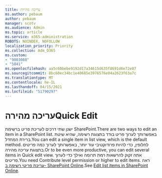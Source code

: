 ```yaml
---
title: עריכה מהירה
ms.author: pebaum
author: pebaum
manager: scotv
ms.audience: Admin
ms.topic: article
ms.service: o365-administration
ROBOTS: NOINDEX, NOFOLLOW
localization_priority: Priority
ms.collection: Adm_O365
ms.custom:
- "9003088"
- "5841"
ms.openlocfilehash: aa5c60bebe9192d17a34615d635f8691d6e72e87
ms.sourcegitcommit: 8bc60ec34bc1e40685e3976576e04a2623f63a7c
ms.translationtype: MT
ms.contentlocale: he-IL
ms.lasthandoff: 04/15/2021
ms.locfileid: "51790297"
---
```

# <a name="quick-edit"></a><span data-ttu-id="a9982-102">עריכה מהירה</span><span class="sxs-lookup"><span data-stu-id="a9982-102">Quick Edit</span></span>

<span data-ttu-id="a9982-103">ישנן שתי דרכים לעריכת פריט ברשימת SharePoint.</span><span class="sxs-lookup"><span data-stu-id="a9982-103">There are two ways to edit an item in a SharePoint list.</span></span> <span data-ttu-id="a9982-104">באפשרותך לערוך פריט בודד בתצוגת רשימה, שהיא שיטת ברירת המחדל.</span><span class="sxs-lookup"><span data-stu-id="a9982-104">You can edit a single item in list view, which is the default method.</span></span> <span data-ttu-id="a9982-105">לחלופין, כדי להיות פרודוקטיבי עוד יותר, באפשרותך לערוך כמה פריטים בתצוגת עריכה מהירה.</span><span class="sxs-lookup"><span data-stu-id="a9982-105">Or to be even more productive, you can edit several items in Quick edit view.</span></span> <span data-ttu-id="a9982-106">אתה זקוק להרשאות רמת תרומה ואילך כדי לערוך פריטים.</span><span class="sxs-lookup"><span data-stu-id="a9982-106">You need Contribute level permission or higher to edit items.</span></span> <span data-ttu-id="a9982-107">ראה [עריכת פריטי רשימה ב- SharePoint Online](https://support.microsoft.com/office/dac1a1c3-a80b-4082-ba57-715cf613d0f7).</span><span class="sxs-lookup"><span data-stu-id="a9982-107">See [Edit list items in SharePoint Online](https://support.microsoft.com/office/dac1a1c3-a80b-4082-ba57-715cf613d0f7).</span></span>
